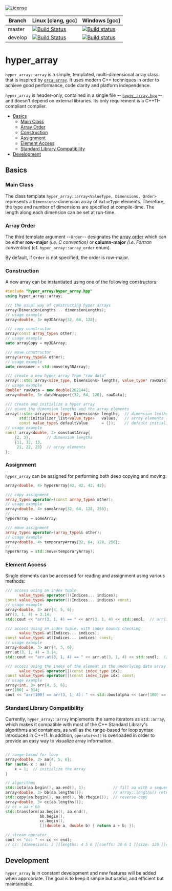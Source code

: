 [![License](https://img.shields.io/github/license/maddouri/hyper_array.svg)](LICENSE)

| Branch | Linux [clang, gcc] | Windows [gcc] |
|---|---|---|
| master | [![Build Status](https://travis-ci.org/maddouri/hyper_array.svg?branch=master)](https://travis-ci.org/maddouri/hyper_array) | [![Build status](https://ci.appveyor.com/api/projects/status/biuk160w3wlpj5ej/branch/master?svg=true)](https://ci.appveyor.com/project/maddouri/hyper-array/branch/master) |
| develop | [![Build Status](https://travis-ci.org/maddouri/hyper_array.svg?branch=develop)](https://travis-ci.org/maddouri/hyper_array) | [![Build status](https://ci.appveyor.com/api/projects/status/biuk160w3wlpj5ej/branch/develop?svg=true)](https://ci.appveyor.com/project/maddouri/hyper-array/branch/develop) |

# hyper_array

`hyper_array::array` is a simple, templated, multi-dimensional array class that is inspired by [`orca_array`](https://github.com/astrobiology/orca_array). It uses modern C++ techniques in order to achieve good performance, code clarity and platform independence.

`hyper_array` is header-only, contained in a single file -- [`hyper_array.hpp`](include/hyper_array/hyper_array.hpp) -- and doesn't depend on external libraries. Its only requirement is a C++11-compliant compiler.

<!--
grep -e '^#\+' README.md | sed 's/#\{3\}/    */' | sed 's/#\{2\}/  */' | sed 's/#\{1\}/*/' | sed 's/^\([^A-Za-z]\+\)\(.\+\)$/\1[\2](#\2)/'
-->

  * [Basics](#basics)
    * [Main Class](#main-class)
    * [Array Order](#array-order)
    * [Construction](#construction)
    * [Assignment](#assignment)
    * [Element Access](#element-access)
    * [Standard Library Compatibility](#standard-library-compatibility)
  * [Development](#development)



## Basics

### Main Class

The class template `hyper_array::array<ValueType, Dimensions, Order>` represents a `Dimensions`-dimension array of `ValueType` elements. Therefore, the type and number of dimensions are specified at compile-time. The length along each dimension can be set at run-time.

### Array Order

The third template argument --`Order`-- designates the [array order](https://en.wikipedia.org/wiki/Row-major_order) which can be either **row-major** _(i.e. C convention)_ or **column-major** _(i.e. Fortran convention)_ (cf. `hyper_array::array_order` enum).

By default, if `Order` is not specified, the order is row-major.

### Construction

A new array can be instantiated using one of the following constructors:

```c++
#include "hyper_array/hyper_array.hpp"
using hyper_array::array;

/// the usual way of constructing hyper arrays
array(DimensionLengths... dimensionLengths);
// usage example
array<double, 3> my3DArray{32, 64, 128};

/// copy constructor
array(const array_type& other);
// usage example
auto arrayCopy = my3DArray;

/// move constructor
array(array_type&& other);
// usage example
auto consumer = std::move(my3DArray);

/// create a new hyper array from "raw data"
array(::std::array<size_type, Dimensions> lengths, value_type* rawData);
// usage example
double* rawData = new double[262144];
array<double, 3> dataWrapper{{32, 64, 128}, rawData};

/// create and initialize a hyper array
/// given the dimension lengths and the array elements
array(::std::array<size_type, Dimensions> lengths,  // dimension lenths
      std::initializer_list<value_type>   values,   // array elements (you can provide less than size() elements)
      const value_type& defaultValue      = {});    // default initialization value (in case values.size() < size())
// usage example
const array<double, 2> constantArray{
    {2, 3},       // dimension lengths
    {11, 12, 13,
     21, 22, 23}  // array elements
};

```

### Assignment

`hyper_array` can be assigned for performing both deep copying and moving:

```c++
array<double, 4> hyperArray{42, 42, 42, 42};

/// copy assignment
array_type& operator=(const array_type& other);
// usage example
array<double, 4> someArray{32, 64, 128, 256};
// ...
hyperArray = someArray;

/// move assignment
array_type& operator=(array_type&& other);
// usage example
array<double, 4> temporaryArray{32, 64, 128, 256};
// ...
hyperArray = std::move(temporaryArray);
```

### Element Access

Single elements can be accessed for reading and assignment using various methods:

```c++
/// access using an index tuple
      value_type& operator()(Indices... indices);
const value_type& operator()(Indices... indices) const;
// usage example
array<double, 3> arr{4, 5, 6};
arr(3, 1, 4) = 3.14;
std::cout << "arr(3, 1, 4) == " << arr(3, 1, 4) << std::endl;  // arr(3, 1, 4) = 3.14

/// access using an index tuple, with index bounds checking
      value_type& at(Indices... indices);
const value_type& at(Indices... indices) const;
// usage example
array<double, 3> arr{4, 5, 6};
arr.at(3, 1, 4) = 3.14;
std::cout << "arr.at(3, 1, 4) == " << arr.at(3, 1, 4) << std::endl;  // arr.at(3, 1, 4) = 3.14

/// access using the index of the element in the underlying data array
      value_type& operator[](const index_type idx);
const value_type& operator[](const index_type idx) const;
// usage example
array<int, 3> arr{4, 5, 6};
arr[100] = 314;
cout << "arr[100] == arr(3, 1, 4): " << std::boolalpha << (arr[100] == arr(3, 1, 4)) << endl;  // arr[100] == arr(3, 1, 4): true
```

### Standard Library Compatibility

Currently, `hyper_array::array` implements the same iterators as `std::array`, which makes it compatible with most of the C++ Standard Library's algorithms and containers, as well as the range-based for loop syntax introduced in C++11. In addition, `operator<<()` is overloaded in order to provide an easy way to visualize array information.

```c++

// range-based for loop
array<double, 3> aa{4, 5, 6};
for (auto& x : aa) {
    x = 1;  // initialize the array
}

// algorithms
std::iota(aa.begin(), aa.end(), 1);            // fill aa with a sequence of consecutive numbers
array<double, 3> bb{aa.lengths()};             // array::lengths() returns the lengths along each direction
std::copy(aa.begin(), aa.end(), bb.rbegin());  // reverse-copy
array<double, 3> cc{aa.lengths()};
// cc = aa + bb
std::transform(aa.begin(), aa.end(),
               bb.begin(),
               cc.begin(),
               [](double a, double b) { return a + b; });

// stream operator
cout << "cc: " << cc << endl;
// cc: [dimensions: 3 ][lengths: 4 5 6 ][coeffs: 30 6 1 ][size: 120 ][data: 121 121 121 ...]
```

## Development

`hyper_array` is in constant development and new features will be added when appropriate. The goal is to keep it simple but useful, and efficient but maintainable.
